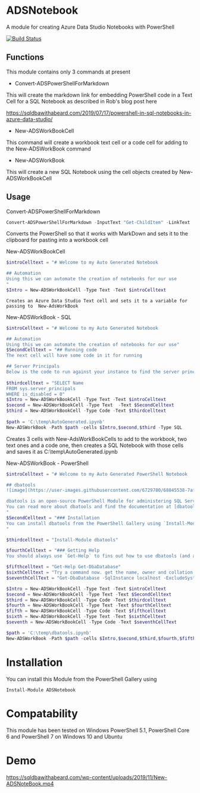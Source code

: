 # ADSNotebook

A module for creating Azure Data Studio Notebooks with PowerShell

[![Build Status](https://dev.azure.com/sqlcollaborative/ADSSQLNotebook/_apis/build/status/sqlcollaborative.ADSNotebook?branchName=master)](https://dev.azure.com/sqlcollaborative/ADSSQLNotebook/_build/latest?definitionId=9&branchName=master)

## Functions

This module contains only 3 commands at present

- Convert-ADSPowerShellForMarkdown

This will create the markdown link for embedding PowerShell code in a Text Cell for a SQL Notebook as described in Rob's blog post here

https://sqldbawithabeard.com/2019/07/17/powershell-in-sql-notebooks-in-azure-data-studio/

- New-ADSWorkBookCell

This command will create a workbook text cell or a code cell for adding to the New-ADSWorkBook command

- New-ADSWorkBook

This will create a new SQL Notebook using the cell objects created by New-ADSWorkBookCell

## Usage

Convert-ADSPowerShellForMarkdown
```PowerShell
Convert-ADSPowerShellForMarkdown -InputText "Get-ChildItem" -LinkText 'This will list the files' -ToClipBoard
```
Converts the PowerShell so that it works with MarkDown and sets it to the clipboard for pasting into a workbook cell


New-ADSWorkBookCell

```PowerShell
$introCelltext = "# Welcome to my Auto Generated Notebook

## Automation
Using this we can automate the creation of notebooks for our use
"
$Intro = New-ADSWorkBookCell -Type Text -Text $introCelltext
```    
    Creates an Azure Data Studio Text cell and sets it to a variable for passing to  New-AdsWorkBook

New-ADSWorkBook - SQL

```PowerShell
$introCelltext = "# Welcome to my Auto Generated Notebook

## Automation
Using this we can automate the creation of notebooks for our use"
$SecondCelltext = "## Running code
The next cell will have some code in it for running

## Server Principals
Below is the code to run against your instance to find the server principals that are enabled"
    
$thirdcelltext = "SELECT Name
FROM sys.server_principals
WHERE is_disabled = 0"
$Intro = New-ADSWorkBookCell -Type Text -Text $introCelltext
$second = New-ADSWorkBookCell -Type Text  -Text $SecondCelltext
$third = New-ADSWorkBookCell -Type Code -Text $thirdcelltext
    
$path = 'C:\temp\AutoGenerated.ipynb'
New-ADSWorkBook -Path $path -cells $Intro,$second,$third -Type SQL
```

Creates 3 cells with New-AdsWorkBookCells to add to the workbook,
two text ones and a code one, then creates a SQL Notebook with
those cells and saves it as     C:\temp\AutoGenerated.ipynb

New-ADSWorkBook - PowerShell

```PowerShell
$introCelltext = "# Welcome to my Auto Generated PowerShell Notebook

## dbatools
![image](https://user-images.githubusercontent.com/6729780/68845538-7afcd200-06c3-11ea-952e-e4fe72a68fc8.png)  

dbatools is an open-source PowerShell Module for administering SQL Servers.
You can read more about dbatools and find the documentation at [dbatools.io](dbatools.io)
"
$SecondCelltext = "### Installation
You can install dbatools from the PowerShell Gallery using `Install-Module dbatools`
"

$thirdcelltext = "Install-Module dbatools"

$fourthCelltext = "### Getting Help
You should always use `Get-Help` to fins out how to use dbatools (and any PowerShell) commands"

$fifthcelltext = "Get-Help Get-DbaDatabase"
$sixthCelltext = "Try a command now. get the name, owner and collation of the user databases on the local instance"
$seventhCellText = "Get-DbaDatabase -SqlInstance localhost -ExcludeSystem | Select Name, Owner, Collation"

$Intro = New-ADSWorkBookCell -Type Text -Text $introCelltext
$second = New-ADSWorkBookCell -Type Text -Text $SecondCelltext
$third = New-ADSWorkBookCell -Type Code -Text $thirdcelltext
$fourth = New-ADSWorkBookCell -Type Text -Text $fourthCelltext
$fifth = New-ADSWorkBookCell -Type Code -Text $fifthcelltext
$sixth = New-ADSWorkBookCell -Type Text -Text $sixthCelltext
$seventh = New-ADSWorkBookCell -Type Code -Text $seventhCellText

$path = 'C:\temp\dbatools.ipynb'
New-ADSWorkBook -Path $path -cells $Intro,$second,$third,$fourth,$fifth,$sixth,$Seventh -Type PowerShell
```
    
# Installation

You can install this Module from the PowerShell Gallery using

````Install-Module ADSNotebook````

# Compatability

This module has been tested on Windows PowerShell 5.1, PowerShell Core 6 and PowerShell 7 on Windows 10 and Ubuntu

# Demo

https://sqldbawithabeard.com/wp-content/uploads/2019/11/New-ADSNoteBook.mp4 

